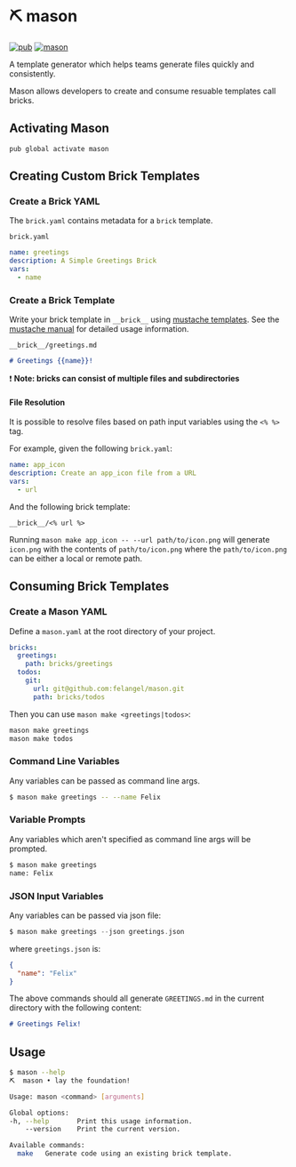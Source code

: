 # ⛏️ mason

[![pub](https://img.shields.io/pub/v/mason.svg)](https://pub.dev/packages/mason)
[![mason](https://github.com/felangel/mason/workflows/mason/badge.svg?branch=master)](https://github.com/felangel/mason/actions)

A template generator which helps teams generate files quickly and consistently.

Mason allows developers to create and consume resuable templates call bricks.

## Activating Mason

`pub global activate mason`

## Creating Custom Brick Templates

### Create a Brick YAML

The `brick.yaml` contains metadata for a `brick` template.

`brick.yaml`

```yaml
name: greetings
description: A Simple Greetings Brick
vars:
  - name
```

### Create a Brick Template

Write your brick template in `__brick__` using [mustache templates](https://mustache.github.io/). See the [mustache manual](https://mustache.github.com/mustache.5.html) for detailed usage information.

`__brick__/greetings.md`

```md
# Greetings {{name}}!
```

❗ **Note: bricks can consist of multiple files and subdirectories**

#### File Resolution

It is possible to resolve files based on path input variables using the `<% %>` tag.

For example, given the following `brick.yaml`:

```yaml
name: app_icon
description: Create an app_icon file from a URL
vars:
  - url
```

And the following brick template:

`__brick__/<% url %>`

Running `mason make app_icon -- --url path/to/icon.png` will generate `icon.png` with the contents of `path/to/icon.png` where the `path/to/icon.png` can be either a local or remote path.

## Consuming Brick Templates

### Create a Mason YAML

Define a `mason.yaml` at the root directory of your project.

```yaml
bricks:
  greetings:
    path: bricks/greetings
  todos:
    git:
      url: git@github.com:felangel/mason.git
      path: bricks/todos
```

Then you can use `mason make <greetings|todos>`:

```sh
mason make greetings
mason make todos
```

### Command Line Variables

Any variables can be passed as command line args.

```sh
$ mason make greetings -- --name Felix
```

### Variable Prompts

Any variables which aren't specified as command line args will be prompted.

```sh
$ mason make greetings
name: Felix
```

### JSON Input Variables

Any variables can be passed via json file:

```dart
$ mason make greetings --json greetings.json
```

where `greetings.json` is:

```json
{
  "name": "Felix"
}
```

The above commands should all generate `GREETINGS.md` in the current directory with the following content:

```md
# Greetings Felix!
```

## Usage

```sh
$ mason --help
⛏️  mason • lay the foundation!

Usage: mason <command> [arguments]

Global options:
-h, --help       Print this usage information.
    --version    Print the current version.

Available commands:
  make   Generate code using an existing brick template.
```

